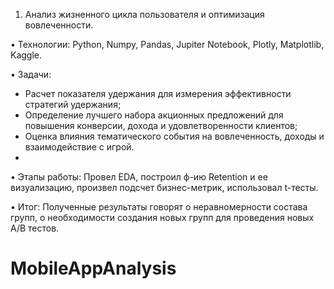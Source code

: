 1. Анализ жизненного цикла пользователя и оптимизация вовлеченности.
   
• Технологии: Python, Numpy, Pandas, Jupiter Notebook, Plotly, Matplotlib, Kaggle.

• Задачи:
  - Расчет показателя удержания для измерения эффективности стратегий удержания;
  - Определение лучшего набора акционных предложений для повышения конверсии, дохода и удовлетворенности клиентов;
  - Оценка влияния тематического события на вовлеченность, доходы и взаимодействие с игрой.
  - 
• Этапы работы: Провел EDA, построил ф-ию Retention и ее визуализацию, произвел подсчет бизнес-метрик, использовал t-тесты.

• Итог: Полученные результаты говорят о неравномерности состава групп, о необходимости создания новых групп для проведения новых А/B тестов.
# MobileAppAnalysis
